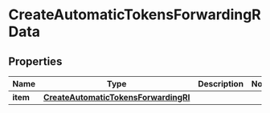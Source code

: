 

# CreateAutomaticTokensForwardingRData


## Properties

Name | Type | Description | Notes
------------ | ------------- | ------------- | -------------
**item** | [**CreateAutomaticTokensForwardingRI**](CreateAutomaticTokensForwardingRI.md) |  | 



